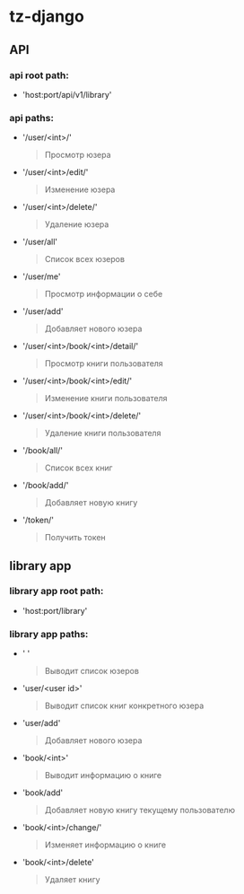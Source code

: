 # tz-django
## API
### api root path:
* 'host:port/api/v1/library'

### api paths:
* '/user/\<int\>/'
  > Просмотр юзера
* '/user/\<int\>/edit/'
  > Изменение юзера
* '/user/\<int\>/delete/'
  > Удаление юзера
* '/user/all'
  > Список всех юзеров
* '/user/me'
  > Просмотр информации о себе
* '/user/add'
  > Добавляет нового юзера
* '/user/\<int\>/book/\<int\>/detail/'
  > Просмотр книги пользователя
* '/user/\<int\>/book/\<int\>/edit/'
  > Изменение книги пользователя
* '/user/\<int\>/book/\<int\>/delete/'
  > Удаление книги пользователя
* '/book/all/'
  > Список всех книг
* '/book/add/'
  > Добавляет новую книгу
* '/token/'
  > Получить токен
 

## library app
### library app root path:
* 'host:port/library'

### library app paths:
* ' '
  > Выводит список юзеров
* 'user/\<user id\>'
  > Выводит список книг конкретного юзера
* 'user/add'
  > Добавляет нового юзера
* 'book/\<int\>'
  > Выводит информацию о книге
* 'book/add'
  > Добавляет новую книгу текущему пользователю
* 'book/\<int\>/change/'
  > Изменяет информацию о книге
* 'book/\<int\>/delete\'
  > Удаляет книгу
